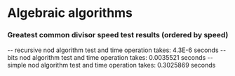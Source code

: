# Algebraic algorithms

### Greatest common divisor speed test results (ordered by speed)
-- recursive nod algorithm test and time
   operation takes: 4.3E-6 seconds
-- bits nod algorithm test and time
   operation takes: 0.0035521 seconds
-- simple nod algorithm test and time
   operation takes: 0.3025869 seconds

